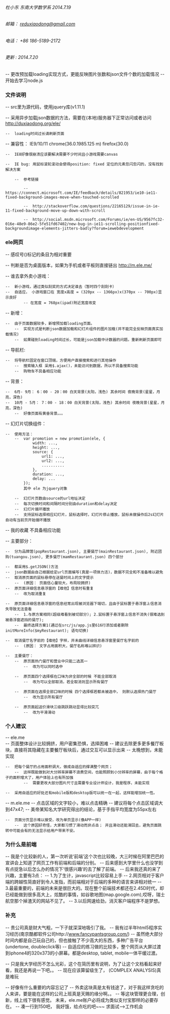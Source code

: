 ###### 	杜小东 东南大学数学系 2014.7.19
######	邮箱： reduxiaodong@gmail.com
######	电话： +86 186-5189-2172

######	更新	: 2014.7.20
--	更改预加载loading实现方式，更能反映图片张数和json文件个数的加载情况
--	开始去学习node.js

### 文件说明
--	src里为源代码，使用jquery库(v1.11.1)

--	采用异步加载json数据的方法，需要在(本地)服务器下正常访问或者访问 http://duxiaodong.org/ele/

	--	loading时间过长请刷新页面

--	兼容性：	IE9/10/11 chrome(36.0.1985.125 m) firefox(30.0)

	--	IE8好像很崩溃应该要解决需要不少时间且小游戏需要canvas

	--	IE bug:	用鼠标滚轮滚动会使得position: fixed 定位的元素忽闪忽闪的，没有找到解决方案

		--	参考链接

			--	https://connect.microsoft.com/IE/feedback/details/821953/ie10-ie11-fixed-background-images-move-when-touched-scrolled

			--	http://stackoverflow.com/questions/22165129/issue-in-ie-11-fixed-background-move-up-down-with-scroll

			--	http://social.msdn.microsoft.com/Forums/ie/en-US/9567fc32-016e-48e9-86e2-5fe51fd67402/new-bug-in-ie11-scrolling-positionfixed-backgroundimage-elements-jitters-badly?forum=iewebdevelopment	

### ele网页
--	感叹号()标记的条目为相对重要

-- 	判断是否为桌面版本，如果为手机或者平板则直接链出 http://m.ele.me/

--	谁去拿外卖小游戏：

	--	新小游戏，通过类似刮奖的方式决定谁去（暂时四个刮刮卡）
	--	自适应， 小游戏窗口在 宽度x高度 = (320px -- 1366px)x(370px -- 700px)显示良好
			-- 在宽度 = 768px(ipad)附近宽度改变

--	新增：

	--	由于页面数据较多，新增预加载loading页面。
		--	实现方式是判断json数据加载和幻灯片组件的图片加载(并不能完全反映页面真实加载情况)
		--	如果碰到loading时间过长，可能是json加载中计数器的问题。重新刷新页面即可

-- 	导航栏:

	--	将导航栏固定在窗口顶端，方便用户直接搜索和进行其他操作
		--	搜索输入框 采用$.ajax()，未能访问到数据，所以不具备搜索功能
		--	购物车不具备相应功能

--	背景：

	--	6月- 9月： 6：00 - 20：00 白天背景(太阳，浅色) 其余时间 夜晚背景(星星，月亮，深色)
	--	10月 - 5月： 7：00 - 18：00 白天背景(太阳，浅色) 其余时间 夜晚背景(星星，月亮，深色)
		--	好像页面有黄昏背景。。。

--	幻灯片切换组件： 

	--	使用方法： 
		--	var promotion = new promotion(ele, {
				width: ...,
				height: ...,
				source: {
					url1: ...,
					url2: ...,
					..........
				},
				duration: ...,
				delay: ...
			});
			其中 ele 为jquery对象

		--	幻灯片页数由source的url地址决定 
		--	每次切换时间和间隔时间分别由duration和delay决定
		--	幻灯片循环播放
		--	支持鼠标选择相应幻灯片，鼠标选择时，幻灯片停止播放，鼠标未做操作后2s幻灯片自动有当前页开始循环播放

--	我的收藏 不具备相应功能

--	主要部分：

	--	分为品牌馆(popRestaurant.json), 主要餐厅(mainRestaurant.json), 附近团购(tuangou.json), 更多餐厅(mamRestaurant.json) 四个部分

	--	都采用$.getJSON()方法
	--	json数据由自己根据给定url页面编写(真是一项体力活)，数据不完全和不准备难以避免
	--	取消原页面的鼠标悬停在送餐时间上的文字提示
		--	(原因： 页面信心量较大，布局较拥挤)
	--	原页面详细信息悬浮窗的【维他】信息时有重复
		--	改为取消重复

	--	原页面详细信息悬浮窗的信息经常出现被浏览器下端切，且由于鼠标置于悬浮窗上信息消失导致无法查看
		--	1.与原方案相同(超级难看到被切部分); 2.鼠标置于悬浮窗上信息不消失(很难选到被悬浮窗遮挡的餐厅);
		--	最终选择方案1(通过在src/js/app.js里616行添加或者删除 initMoreInfo($myRestaurant); 语句切换)

	--	取消餐厅名字前的【维他】字样，并未曲线详细信息悬浮窗里餐厅名字前的
		--	(原因： 文字占用面积大，餐厅名称难以辨识)

	--	主要餐厅：
		--	原页面热门餐厅和营业中只能二选其一
			--	改为可以同时选中

		--	原页面四个选择框在口味为非全部的时候 不能全部取消
			--	改为可以全部取消，若全取消则显示所有餐厅

		--	原页面在选择全部口味的时候 四个选择框若都未被选中， 则默认选择热门餐厅
			--	改为显示所有餐厅

		--	原页面起送价滑块三级跳跃跳动显得比较突兀
			--	改为平滑滑动


###	个人建议

--	ele.me 	
	--	页面整体设计比较拥挤，用户密集恐惧，选择困难
		--	建议去除更多更多餐厅板块，直接将其隐藏在主要餐厅板块后，通过交互可以显示出来
			--	太晚想到，未能实现

	--	把每个餐厅的占用面积调大，做成自适应的撑满整个网页；
		--	这样既能做到对大分辨率屏幕不浪费空间，也能照顾到小分辨率的屏幕，由于每个格子的面积增大了，用户体验上也有所加强
			--	需要更改大部分图片尺寸且需要专业设计师设计，我是程序，未能实现

	--	采用自适应的好处还有mobile版和desktop版可以统一在一起，这样能增加统一性。

--	m.ele.me
	--	点击区域的文字较小，难以点击精确
		--	建议将每个点击区域调大到47x47;
			--	美帝某知名大学研究得出的结论，基于手指平均宽度为55px左右

	--	页面分页显示难以接受，改为单页显示(像APP一样)
		--	这个原因好奇怪，大家都习惯了滑动而非点击； 并且滑动还能滑回去，避免页面跳转中可能会有的无法显示给用户带来不安。


###	为什么是前端

--	我是个比较新的人，第一次听说‘前端’这个次也比较晚，大三时候在阿里巴巴的宣讲会上知道了网页工作有前端和后端的分别。
--	后来感到大学里什么也没学到有点捉急以后怎么办的情况下‘很感兴趣’的去了解了前端。
--	后来我还真的来了兴趣，主要有3点：
	--	1.为了生计，javascript比较容易上手
	--	2.网页相对于客户端的跨越性简直好到令人发指，而前端相对于后端的多种的语言来讲相对统一
	--	3.最最重要的，前端的未来是很巨大的。现在整个前端技术都还在2.45D时代，却已经能做到很多高大上，炫酷的事情，如谷歌地图(map.google.com),哎呀，瑞士航空那个掉渣天的网站不见了。 
	--	3.以后网速给劲，消灭客户端程序不是梦想。


###	补充

--	贵公司真是财大气粗，一下子就深深地吸引了我。
--	我有过半年html5程序实习经历(南京酷都软件公司http://www.fancypantsgroup.com/)
--	虽然绝大部分时间内都是自己玩自己的，但也接触了不少高大的东西，多种广告平台(undertone, doubleclick等)
--	自适应的练习做的比较多，整个网页从大屏过渡到iphone4的320x373的小屏幕。都是desktop, tablet, mobile一体平缓过渡。

--	只是我大学经历不怎么光彩，这个在简历里有说明，为了让这个文档看起来好看，我还是再说一下吧。。
--	现在应该算留级生了， (COMPLEX ANALYSIS)真是难玩

--	好像有什么重要的内容忘记了
--	外卖这块真是太有钱途了，对于我这样贪吃的人来讲，要是能在这样的公司上班真是天赐的缘分啊。。 
--	等这块管理更合理，创新，线上线下很有感觉。 未来，ele.me账户必将成为类似支付宝那样的必要存在。
--	凑一行到150吧， 我好饿，给点吃的吧~~~ 求面试-->工作机会